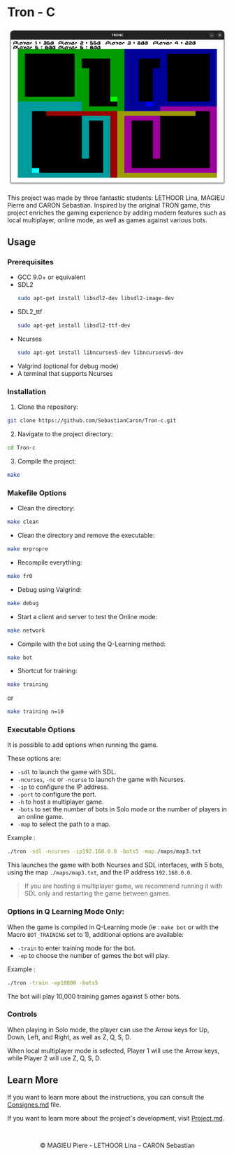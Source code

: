 # Tron - C

<p style="text-align:center;">
    <img alt="TRON MADE BY MAGIEU PIERRE, LINA LETHOOR AND SEBASTIAN CARON" src="./res/TRON.png">
</p>

This project was made by three fantastic students: LETHOOR Lina, MAGIEU Pierre and CARON Sebastian. Inspired by the original TRON game, this project enriches the gaming experience by adding modern features such as local multiplayer, online mode, as well as games against various bots.

## Usage

### Prerequisites

- GCC 9.0+ or equivalent
- SDL2
    ```bash
    sudo apt-get install libsdl2-dev libsdl2-image-dev
    ```
- SDL2_ttf
    ```bash
    sudo apt-get install libsdl2-ttf-dev
    ```
- Ncurses
    ```bash
    sudo apt-get install libncurses5-dev libncursesw5-dev 
    ```
- Valgrind (optional for debug mode)
- A terminal that supports Ncurses



### Installation

1. Clone the repository:
```bash
git clone https://github.com/SebastianCaron/Tron-c.git
```

2. Navigate to the project directory:
```bash
cd Tron-c
```

3. Compile the project:
```bash
make
```

### Makefile Options

- Clean the directory:
```bash
make clean
```

- Clean the directory and remove the executable:
```bash
make mrpropre
```

- Recompile everything:
```bash
make fr0
```

- Debug using Valgrind:
```bash
make debug
```

- Start a client and server to test the Online mode:
```bash
make network
```

- Compile with the bot using the Q-Learning method:
```bash
make bot
```

- Shortcut for training:
```bash
make training
```
or
```bash
make training n=10
```

### Executable Options

It is possible to add options when running the game.

These options are:
- `-sdl` to launch the game with SDL.
- `-ncurses`, `-nc` or `-ncurse` to launch the game with Ncurses.
- `-ip` to configure the IP address.
- `-port` to configure the port.
- `-h` to host a multiplayer game.
- `-bots` to set the number of bots in Solo mode or the number of players in an online game.
- `-map` to select the path to a map.

Example : 
```bash
./tron -sdl -ncurses -ip192.168.0.0 -bots5 -map./maps/map3.txt
```

This launches the game with both Ncurses and SDL interfaces, with 5 bots, using the map `./maps/map3.txt`, and the IP address `192.168.0.0`.

> If you are hosting a multiplayer game, we recommend running it with SDL only and restarting the game between games.

### Options in Q Learning Mode Only: 

When the game is compiled in Q-Learning mode (ie : `make bot` or with the Macro `BOT_TRAINING` set to 1), additional options are available:

- `-train` to enter training mode for the bot.
- `-ep` to choose the number of games the bot will play.

Example : 
```bash
./tron -train -ep10000 -bots5
```

The bot will play 10,000 training games against 5 other bots.



### Controls

When playing in Solo mode, the player can use the Arrow keys for Up, Down, Left, and Right, as well as Z, Q, S, D.

When local multiplayer mode is selected, Player 1 will use the Arrow keys, while Player 2 will use Z, Q, S, D.

## Learn More

If you want to learn more about the instructions, you can consult the [Consignes.md](./Consignes.md) file.

If you want to learn more about the project's development, visit [Project.md](./Project.md).

<br>
<p style="text-align:center;">&copy; MAGIEU Piere - LETHOOR Lina - CARON Sebastian</p>